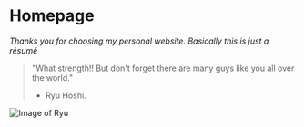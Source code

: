 # Homepage

*Thanks you for choosing my personal website. Basically this is just a résumé*
> "What strength!! But don't forget there are many guys like you all over the world."
> - Ryu Hoshi.

![Image of Ryu](https://vignette.wikia.nocookie.net/streetfighter/images/4/46/Ryurender.png/revision/latest?cb=20170728171704)
